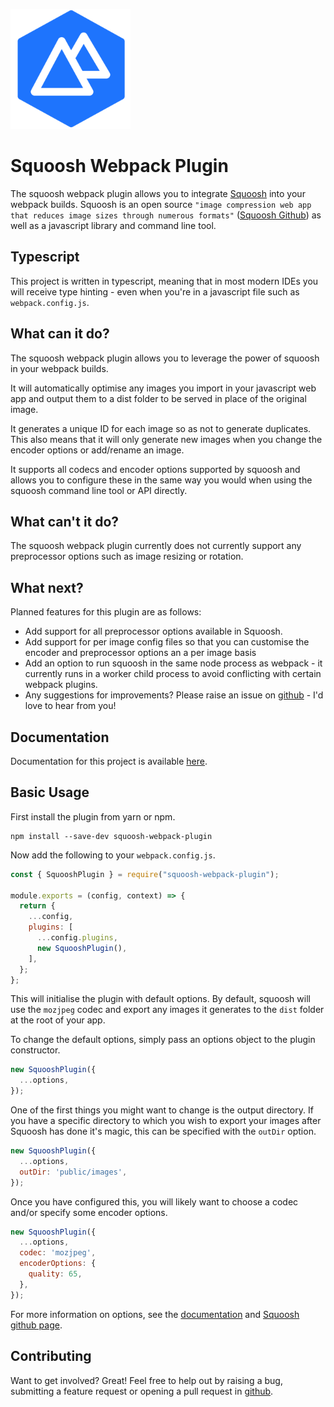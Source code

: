 ![Squoosh Webpack Plugin Logo](https://raw.githubusercontent.com/bcheidemann/squoosh-webpack-plugin/master/logo/favicons/android-chrome-192x192.png)

# Squoosh Webpack Plugin

The squoosh webpack plugin allows you to integrate [Squoosh](https://squoosh.app/) into your webpack builds. Squoosh is an open source `"image compression web app that reduces image sizes through numerous formats"` ([Squoosh Github](https://github.com/GoogleChromeLabs/squoosh)) as well as a javascript library and command line tool.

## Typescript

This project is written in typescript, meaning that in most modern IDEs you will receive type hinting - even when you're in a javascript file such as `webpack.config.js`.

## What can it do?

The squoosh webpack plugin allows you to leverage the power of squoosh in your webpack builds.

It will automatically optimise any images you import in your javascript web app and output them to a dist folder to be served in place of the original image.

It generates a unique ID for each image so as not to generate duplicates. This also means that it will only generate new images when you change the encoder options or add/rename an image.

It supports all codecs and encoder options supported by squoosh and allows you to configure these in the same way you would when using the squoosh command line tool or API directly.

## What can't it do?

The squoosh webpack plugin currently does not currently support any preprocessor options such as image resizing or rotation.

## What next?

Planned features for this plugin are as follows:

- Add support for all preprocessor options available in Squoosh.
- Add support for per image config files so that you can customise the encoder and preprocessor options an a per image basis
- Add an option to run squoosh in the same node process as webpack - it currently runs in a worker child process to avoid conflicting with certain webpack plugins.
- Any suggestions for improvements? Please raise an issue on [github](https://github.com/bcheidemann/squoosh-webpack-plugin) - I'd love to hear from you!

## Documentation

Documentation for this project is available [here](https://squoosh-webpack-plugin-docs-apc7q.ondigitalocean.app/).

## Basic Usage

First install the plugin from yarn or npm.

```
npm install --save-dev squoosh-webpack-plugin
```

Now add the following to your `webpack.config.js`.

```javascript
const { SquooshPlugin } = require("squoosh-webpack-plugin");

module.exports = (config, context) => {
  return {
    ...config,
    plugins: [
      ...config.plugins,
      new SquooshPlugin(),
    ],
  };
};
```

This will initialise the plugin with default options. By default, squoosh will use the `mozjpeg` codec and export any images it generates to the `dist` folder at the root of your app.

To change the default options, simply pass an options object to the plugin constructor.

```javascript
new SquooshPlugin({
  ...options,
});
```

One of the first things you might want to change is the output directory. If you have a specific directory to which you wish to export your images after Squoosh has done it's magic, this can be specified with the `outDir` option.

```javascript
new SquooshPlugin({
  ...options,
  outDir: 'public/images',
});
```

Once you have configured this, you will likely want to choose a codec and/or specify some encoder options.

```javascript
new SquooshPlugin({
  ...options,
  codec: 'mozjpeg',
  encoderOptions: {
    quality: 65,
  },
});
```

For more information on options, see the [documentation](https://squoosh-webpack-plugin.info/) and [Squoosh github page](https://github.com/GoogleChromeLabs/squoosh).

## Contributing

Want to get involved? Great! Feel free to help out by raising a bug, submitting a feature request or opening a pull request in [github](https://github.com/bcheidemann/squoosh-webpack-plugin).
